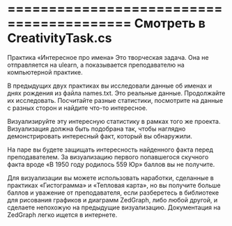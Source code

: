

=========================================
Смотреть в CreativityTask.cs
=========================================

Практика «Интересное про имена»
Это творческая задача. Она не отправляется на ulearn, а показывается преподавателю на компьютерной практике.

В предыдущих двух практиках вы исследовали данные об именах и днях рождения из файла names.txt. Это реальные данные. Продолжайте их исследовать. Посчитайте разные статистики, посмотрите на данные с разных сторон и найдите что-то интересное.

Визуализируйте эту интересную статистику в рамках того же проекта. Визуализация должна быть подобрана так, чтобы наглядно демонстрировать интересный факт, который вы обнаружили.

На паре вы будете защищать интересность найденного факта перед преподавателем. За визуализацию первого попавшегося скучного факта вроде «В 1950 году родилось 559 Юр» баллов вы не получите.

Для визуализации вы можете использовать наработки, сделанные в практиках «Гистограмма» и «Тепловая карта», но вы получите больше баллов и уважение от преподавателя, если разберетесь в библиотеке для рисования графиков и диаграмм ZedGraph, либо любой другой, и сделаете непохожую на предыдущие визуализацию. Документация на ZedGraph легко ищется в интернете.

